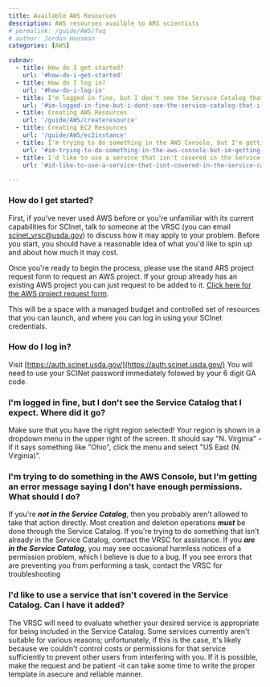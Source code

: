 ```yaml
---
title: Available AWS Resources
description: AWS resourses availble to ARS scientists
# permalink: /guide/AWS/faq
# author: Jordan Hoosman
categories: [AWS]

subnav:
  - title: How do I get started?
    url: '#how-do-i-get-started'
  - title: How do I log in?
    url: '#how-do-i-log-in'
  - title: I'm logged in fine, but I don't see the Service Catalog that I expect. Where did it go?
    url: '#im-logged-in-fine-but-i-dont-see-the-service-catalog-that-i-expect-where-did-it-go'
  - title: Creating AWS Resources
    url: '/guide/AWS/createresource'
  - title: Creating EC2 Resources
    url: '/guide/AWS/ec2instance'
  - title: I'm trying to do something in the AWS Console, but I'm getting an error message saying I don't have enough permissions. What should I do?
    url: '#im-trying-to-do-something-in-the-aws-console-but-im-getting-an-error-message-saying-i-dont-have-enough-permissions-what-should-i-do'
  - title: I'd like to use a service that isn't covered in the Service Catalog. Can I have it added?
    url: '#id-like-to-use-a-service-that-isnt-covered-in-the-service-catalog-can-i-have-it-added'

---
```



### How do I get started?

First, if you've never used AWS before or you're unfamiliar with its current capabilities for SCInet, talk to someone at the VRSC (you can email scinet_vrsc@usda.gov) to discuss how it may apply to your problem. Before you start, you should have a reasonable idea of what you'd like to spin up and about how much it may cost.

Once you're ready to begin the process, please use the stand ARS project request form to request an AWS project.  If your group already has an existing AWS project you can just request to be added to it.  [Click here for the AWS project request form](https://e.arsnet.usda.gov/sites/OCIO/scinet/accounts/SitePages/SCINet-AWS-Project-Request.aspx).

This will be a space with a managed budget and controlled set of resources that you can launch, and where you can log in using your SCInet credentials.

### How do I log in?

Visit [https://auth.scinet.usda.gov/](https://auth.scinet.usda.gov/)  You will need to use your SCINet password immediately folowed by your 6 digit GA code.

### I'm logged in fine, but I don't see the Service Catalog that I expect. Where did it go?

Make sure that you have the right region selected! Your region is shown in a dropdown menu in the upper right of the screen. It should say "N. Virginia" -if it says something like "Ohio", click the menu and select "US East (N. Virginia)".

### I'm trying to do something in the AWS Console, but I'm getting an error message saying I don't have enough permissions. What should I do?

If you're ***not in the Service Catalog***, then you probably aren't allowed to take that action directly. Most creation and deletion operations ***must*** be done through the Service Catalog. If you're trying to do something that isn't already in the Service Catalog, contact the VRSC for assistance. 
If you ***are in the Service Catalog***, you may see occasional harmless notices of a permission problem, which I believe is due to a bug. If you see errors that are preventing you from performing a task, contact the VRSC for troubleshooting

### I'd like to use a service that isn't covered in the Service Catalog. Can I have it added?

The VRSC will need to evaluate whether your desired service is appropriate for being included in the Service Catalog. Some services currently aren't suitable for various reasons; unfortunately, if this is the case, it's likely because we couldn't control costs or permissions for that service sufficiently to prevent other users from interfering with you. If it is possible, make the request and be patient -it can take some time to write the proper template in asecure and reliable manner.
